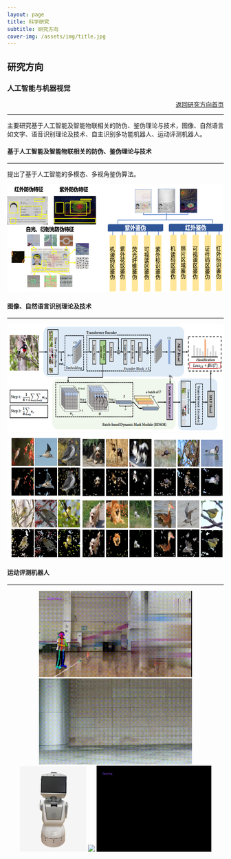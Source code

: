 ```yaml
---
layout: page
title: 科学研究
subtitle: 研究方向
cover-img: /assets/img/title.jpg
---
```

<!--
 * @Author: Conghao Wong
 * @Date: 2023-03-08 19:13:03
 * @LastEditors: Conghao Wong
 * @LastEditTime: 2023-03-12 19:58:26
 * @Description: file content
 * @Github: https://cocoon2wong.github.io
 * Copyright 2023 Conghao Wong, All Rights Reserved.
-->

<link rel="stylesheet" type="text/css" href="/assets/css/user.css">

## 研究方向

<div class="t_grid_back">
    <div>
        <h3>人工智能与机器视觉</h3>
    </div>
    <div align="right">
        <a class="btn btn-info btn-lg get-started-btn btn_dark" href="/researchs/researchs_index">返回研究方向首页</a>
    </div>
</div>

---

主要研究基于人工智能及智能物联相关的防伪、鉴伪理论与技术，图像、自然语言如文字、语音识别理论及技术、自主识别多功能机器人、运动评测机器人。

#### 基于人工智能及智能物联相关的防伪、鉴伪理论与技术
---

提出了基于人工智能的多模态、多视角鉴伪算法。

<div align="center">
    <img style="height: 250px;" src="/assets/img/researchs/1/image001.png">
</div> 

#### 图像、自然语言识别理论及技术
---

<div align="center">
    <img style="height: 250px;" src="/assets/img/researchs/1/image002.png">
    <img style="height: 290px;" src="/assets/img/researchs/1/image003.png">
</div> 
 

#### 运动评测机器人
---
 
<div align="center">
    <img style="height: 200px;" src="/assets/img/researchs/1/image006.gif">
    <img style="height: 200px;" src="/assets/img/researchs/1/image007.gif">
    <img style="height: 200px;" src="/assets/img/researchs/1/image004.png">
    <img style="height: 200px;" src="/assets/img/researchs/1/image008.gif">
    <img style="height: 200px;" src="/assets/img/researchs/1/image009.gif">
</div> 
  
 
 
